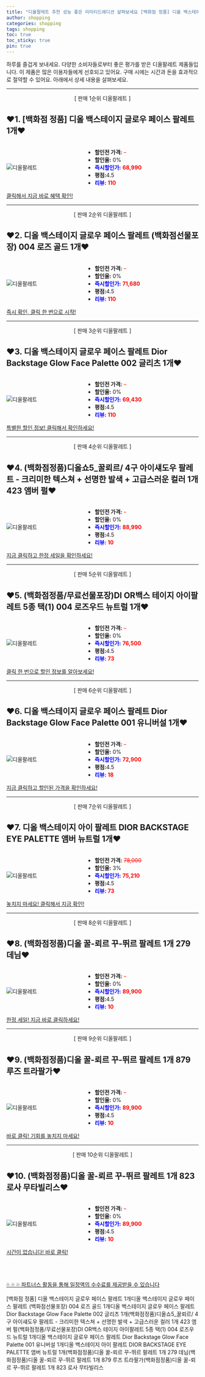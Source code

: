 ```yaml
---
title: "디올팔레트 추천 성능 좋은 리미티드에디션 살펴보세요 [백화점 정품] 디올 백스테이지 글로우"
author: shopping
categories: shopping
tags: shopping
toc: true
toc_sticky: true
pin: true
---
```

하루를 즐겁게 보내세요. 다양한 소비자들로부터 좋은 평가를 받은 디올팔레트 제품들입니다. 이 제품은 많은 이용자들에게 선호되고 있어요. 구매 시에는 시간과 돈을 효과적으로 절약할 수 있어요. 아래에서 상세 내용을 살펴보세요.

---
<p class="toplist" style="margin: 0 auto; display: block; width: fit-content;">[ 판매 1순위 디올팔레트 ]</p>

<h2><strong>❤️1. [백화점 정품] 디올 백스테이지 글로우 페이스 팔레트 1개❤️</strong></h2>

<div style="display: flex; align-items: center;">
    <div style="flex: 0.4;">
        <img src="https://thumbnail10.coupangcdn.com/thumbnails/remote/230x230ex/image/vendor_inventory/71b0/328824c836190e876f6136910ac8b93983c508e832f83dbbc2eacc875a3c.jpeg" alt="디올팔레트" style="max-width: 100%;">
    </div>
    <div style="flex: 0.6; margin-left: 10px;">
        <ul>
            <li><strong>할인전 가격:</strong> <del style="color: red;">-</del></li>
            <li><strong>할인율:</strong> 0%</li>
            <li><span style='color:blue'><strong>즉시할인가:</strong></span> <span style='color:red'><strong>68,990</strong></span></li>
            <li><strong>평점:</strong>4.5</li>
            <li><span style='color:blue'><strong>리뷰:</strong></span> <span style='color:red'><strong>110</strong></span></li>
        </ul>
    </div>
</div>
<div class="center">
    <a href="https://selin100587001.github.io?lptag=AF9450613&subid=githubio&pageKey=6809544615&traceid=V0-153&itemId=21418885665&vendorItemId=86990446021" class="myButton">
        클릭해서 지금 바로 혜택 확인!
    </a>
</div>


---
<p class="toplist" style="margin: 0 auto; display: block; width: fit-content;">[ 판매 2순위 디올팔레트 ]</p>

<h2><strong>❤️2. 디올 백스테이지 글로우 페이스 팔레트 (백화점선물포장) 004 로즈 골드 1개❤️</strong></h2>

<div style="display: flex; align-items: center;">
    <div style="flex: 0.4;">
        <img src="https://thumbnail9.coupangcdn.com/thumbnails/remote/230x230ex/image/vendor_inventory/88aa/22572a8eca665af1f10eb77682651d5182e8edfa7295734b5a79187e5398.jpg" alt="디올팔레트" style="max-width: 100%;">
    </div>
    <div style="flex: 0.6; margin-left: 10px;">
        <ul>
            <li><strong>할인전 가격:</strong> <del style="color: red;">-</del></li>
            <li><strong>할인율:</strong> 0%</li>
            <li><span style='color:blue'><strong>즉시할인가:</strong></span> <span style='color:red'><strong>71,680</strong></span></li>
            <li><strong>평점:</strong>4.5</li>
            <li><span style='color:blue'><strong>리뷰:</strong></span> <span style='color:red'><strong>110</strong></span></li>
        </ul>
    </div>
</div>
<div class="center">
    <a href="https://selin100587001.github.io?lptag=AF9450613&subid=githubio&pageKey=6809544615&traceid=V0-153&itemId=16104942106&vendorItemId=90775830386" class="myButton">
        즉시 확인, 클릭 한 번으로 시작!
    </a>
</div>


---
<p class="toplist" style="margin: 0 auto; display: block; width: fit-content;">[ 판매 3순위 디올팔레트 ]</p>

<h2><strong>❤️3. 디올 백스테이지 글로우 페이스 팔레트 Dior Backstage Glow Face Palette 002 글리츠 1개❤️</strong></h2>

<div style="display: flex; align-items: center;">
    <div style="flex: 0.4;">
        <img src="https://thumbnail10.coupangcdn.com/thumbnails/remote/230x230ex/image/vendor_inventory/cab2/ac5d5d1da2cd05650caef81160409d6377a04bc564911d7dd0d7bf3b2f66.jpg" alt="디올팔레트" style="max-width: 100%;">
    </div>
    <div style="flex: 0.6; margin-left: 10px;">
        <ul>
            <li><strong>할인전 가격:</strong> <del style="color: red;">-</del></li>
            <li><strong>할인율:</strong> 0%</li>
            <li><span style='color:blue'><strong>즉시할인가:</strong></span> <span style='color:red'><strong>69,430</strong></span></li>
            <li><strong>평점:</strong>4.5</li>
            <li><span style='color:blue'><strong>리뷰:</strong></span> <span style='color:red'><strong>110</strong></span></li>
        </ul>
    </div>
</div>
<div class="center">
    <a href="https://selin100587001.github.io?lptag=AF9450613&subid=githubio&pageKey=6809544615&traceid=V0-153&itemId=16104942104&vendorItemId=90775830377" class="myButton">
        특별한 할인 정보! 클릭해서 확인하세요!
    </a>
</div>


---
<p class="toplist" style="margin: 0 auto; display: block; width: fit-content;">[ 판매 4순위 디올팔레트 ]</p>

<h2><strong>❤️4. (백화점정품)디올쇼5_꿀뢰르/ 4구 아이섀도우 팔레트 - 크리미한 텍스쳐 + 선명한 발색 + 고급스러운 컬러 1개 423 앰버 펄❤️</strong></h2>

<div style="display: flex; align-items: center;">
    <div style="flex: 0.4;">
        <img src="https://thumbnail8.coupangcdn.com/thumbnails/remote/230x230ex/image/vendor_inventory/d25b/f1eb1e56eeeb8e230f9c81b311a2c84f6620684b73268567cf4bdf7ac76e.jpg" alt="디올팔레트" style="max-width: 100%;">
    </div>
    <div style="flex: 0.6; margin-left: 10px;">
        <ul>
            <li><strong>할인전 가격:</strong> <del style="color: red;">-</del></li>
            <li><strong>할인율:</strong> 0%</li>
            <li><span style='color:blue'><strong>즉시할인가:</strong></span> <span style='color:red'><strong>88,990</strong></span></li>
            <li><strong>평점:</strong>4.5</li>
            <li><span style='color:blue'><strong>리뷰:</strong></span> <span style='color:red'><strong>10</strong></span></li>
        </ul>
    </div>
</div>
<div class="center">
    <a href="https://selin100587001.github.io?lptag=AF9450613&subid=githubio&pageKey=7546297925&traceid=V0-153&itemId=19849314880&vendorItemId=86950545266" class="myButton">
        지금 클릭하고 한정 세일을 확인하세요!
    </a>
</div>


---
<p class="toplist" style="margin: 0 auto; display: block; width: fit-content;">[ 판매 5순위 디올팔레트 ]</p>

<h2><strong>❤️5. (백화점정품/무료선물포장)DI OR백스 테이지 아이팔레트 5종 택(1) 004 로즈우드 뉴트럴 1개❤️</strong></h2>

<div style="display: flex; align-items: center;">
    <div style="flex: 0.4;">
        <img src="https://thumbnail6.coupangcdn.com/thumbnails/remote/230x230ex/image/vendor_inventory/bea7/b842e4937617be6052c4a83fac3837648f41a4f9001601213eb874a3222b.jpg" alt="디올팔레트" style="max-width: 100%;">
    </div>
    <div style="flex: 0.6; margin-left: 10px;">
        <ul>
            <li><strong>할인전 가격:</strong> <del style="color: red;">-</del></li>
            <li><strong>할인율:</strong> 0%</li>
            <li><span style='color:blue'><strong>즉시할인가:</strong></span> <span style='color:red'><strong>76,500</strong></span></li>
            <li><strong>평점:</strong>4.5</li>
            <li><span style='color:blue'><strong>리뷰:</strong></span> <span style='color:red'><strong>73</strong></span></li>
        </ul>
    </div>
</div>
<div class="center">
    <a href="https://selin100587001.github.io?lptag=AF9450613&subid=githubio&pageKey=7442370833&traceid=V0-153&itemId=20807890944&vendorItemId=87876925898" class="myButton">
        클릭 한 번으로 할인 정보를 알아보세요!
    </a>
</div>


---
<p class="toplist" style="margin: 0 auto; display: block; width: fit-content;">[ 판매 6순위 디올팔레트 ]</p>

<h2><strong>❤️6. 디올 백스테이지 글로우 페이스 팔레트 Dior Backstage Glow Face Palette 001 유니버설 1개❤️</strong></h2>

<div style="display: flex; align-items: center;">
    <div style="flex: 0.4;">
        <img src="https://thumbnail6.coupangcdn.com/thumbnails/remote/230x230ex/image/vendor_inventory/fc2e/19fb3763947e75175649e26c13f37039a3c60f9f000861c7ef3e03d148a0.jpg" alt="디올팔레트" style="max-width: 100%;">
    </div>
    <div style="flex: 0.6; margin-left: 10px;">
        <ul>
            <li><strong>할인전 가격:</strong> <del style="color: red;">-</del></li>
            <li><strong>할인율:</strong> 0%</li>
            <li><span style='color:blue'><strong>즉시할인가:</strong></span> <span style='color:red'><strong>72,900</strong></span></li>
            <li><strong>평점:</strong>4.5</li>
            <li><span style='color:blue'><strong>리뷰:</strong></span> <span style='color:red'><strong>18</strong></span></li>
        </ul>
    </div>
</div>
<div class="center">
    <a href="https://selin100587001.github.io?lptag=AF9450613&subid=githubio&pageKey=8208557514&traceid=V0-153&itemId=16104942103&vendorItemId=86204473583" class="myButton">
        지금 클릭하고 할인된 가격을 확인하세요!
    </a>
</div>


---
<p class="toplist" style="margin: 0 auto; display: block; width: fit-content;">[ 판매 7순위 디올팔레트 ]</p>

<h2><strong>❤️7. 디올 백스테이지 아이 팔레트 DIOR BACKSTAGE EYE PALETTE 앰버 뉴트럴 1개❤️</strong></h2>

<div style="display: flex; align-items: center;">
    <div style="flex: 0.4;">
        <img src="https://thumbnail8.coupangcdn.com/thumbnails/remote/230x230ex/image/vendor_inventory/3f2e/a86d4503a19582b94eb3fe88f50aff3721776812277095a914f2358220f1.jpg" alt="디올팔레트" style="max-width: 100%;">
    </div>
    <div style="flex: 0.6; margin-left: 10px;">
        <ul>
            <li><strong>할인전 가격:</strong> <del style="color: red;">78,000</del></li>
            <li><strong>할인율:</strong> 3%</li>
            <li><span style='color:blue'><strong>즉시할인가:</strong></span> <span style='color:red'><strong>75,210</strong></span></li>
            <li><strong>평점:</strong>4.5</li>
            <li><span style='color:blue'><strong>리뷰:</strong></span> <span style='color:red'><strong>73</strong></span></li>
        </ul>
    </div>
</div>
<div class="center">
    <a href="https://selin100587001.github.io?lptag=AF9450613&subid=githubio&pageKey=7442370833&traceid=V0-153&itemId=7097004723&vendorItemId=88772446202" class="myButton">
        놓치지 마세요! 클릭해서 지금 확인!
    </a>
</div>


---
<p class="toplist" style="margin: 0 auto; display: block; width: fit-content;">[ 판매 8순위 디올팔레트 ]</p>

<h2><strong>❤️8. (백화점정품)디올 꿀-뢰르 꾸-뛰르 팔레트 1개 279 데님❤️</strong></h2>

<div style="display: flex; align-items: center;">
    <div style="flex: 0.4;">
        <img src="https://thumbnail10.coupangcdn.com/thumbnails/remote/230x230ex/image/vendor_inventory/3d3f/ee40386262951c684b4139a02f760c7fb8b3226eca80e7965cea77dec75d.png" alt="디올팔레트" style="max-width: 100%;">
    </div>
    <div style="flex: 0.6; margin-left: 10px;">
        <ul>
            <li><strong>할인전 가격:</strong> <del style="color: red;">-</del></li>
            <li><strong>할인율:</strong> 0%</li>
            <li><span style='color:blue'><strong>즉시할인가:</strong></span> <span style='color:red'><strong>89,900</strong></span></li>
            <li><strong>평점:</strong>4.5</li>
            <li><span style='color:blue'><strong>리뷰:</strong></span> <span style='color:red'><strong>10</strong></span></li>
        </ul>
    </div>
</div>
<div class="center">
    <a href="https://selin100587001.github.io?lptag=AF9450613&subid=githubio&pageKey=7546297925&traceid=V0-153&itemId=19919235471&vendorItemId=87018977053" class="myButton">
        한정 세일! 지금 바로 클릭하세요!
    </a>
</div>


---
<p class="toplist" style="margin: 0 auto; display: block; width: fit-content;">[ 판매 9순위 디올팔레트 ]</p>

<h2><strong>❤️9. (백화점정품)디올 꿀-뢰르 꾸-뛰르 팔레트 1개 879 루즈 트라팔가❤️</strong></h2>

<div style="display: flex; align-items: center;">
    <div style="flex: 0.4;">
        <img src="https://thumbnail10.coupangcdn.com/thumbnails/remote/230x230ex/image/vendor_inventory/3d3f/ee40386262951c684b4139a02f760c7fb8b3226eca80e7965cea77dec75d.png" alt="디올팔레트" style="max-width: 100%;">
    </div>
    <div style="flex: 0.6; margin-left: 10px;">
        <ul>
            <li><strong>할인전 가격:</strong> <del style="color: red;">-</del></li>
            <li><strong>할인율:</strong> 0%</li>
            <li><span style='color:blue'><strong>즉시할인가:</strong></span> <span style='color:red'><strong>89,900</strong></span></li>
            <li><strong>평점:</strong>4.5</li>
            <li><span style='color:blue'><strong>리뷰:</strong></span> <span style='color:red'><strong>10</strong></span></li>
        </ul>
    </div>
</div>
<div class="center">
    <a href="https://selin100587001.github.io?lptag=AF9450613&subid=githubio&pageKey=7546297925&traceid=V0-153&itemId=19919235497&vendorItemId=87018977134" class="myButton">
        바로 클릭! 기회를 놓치지 마세요!
    </a>
</div>


---
<p class="toplist" style="margin: 0 auto; display: block; width: fit-content;">[ 판매 10순위 디올팔레트 ]</p>

<h2><strong>❤️10. (백화점정품)디올 꿀-뢰르 꾸-뛰르 팔레트 1개 823 로사 무타빌리스❤️</strong></h2>

<div style="display: flex; align-items: center;">
    <div style="flex: 0.4;">
        <img src="https://thumbnail10.coupangcdn.com/thumbnails/remote/230x230ex/image/vendor_inventory/3d3f/ee40386262951c684b4139a02f760c7fb8b3226eca80e7965cea77dec75d.png" alt="디올팔레트" style="max-width: 100%;">
    </div>
    <div style="flex: 0.6; margin-left: 10px;">
        <ul>
            <li><strong>할인전 가격:</strong> <del style="color: red;">-</del></li>
            <li><strong>할인율:</strong> 0%</li>
            <li><span style='color:blue'><strong>즉시할인가:</strong></span> <span style='color:red'><strong>89,900</strong></span></li>
            <li><strong>평점:</strong>4.5</li>
            <li><span style='color:blue'><strong>리뷰:</strong></span> <span style='color:red'><strong>10</strong></span></li>
        </ul>
    </div>
</div>
<div class="center">
    <a href="https://selin100587001.github.io?lptag=AF9450613&subid=githubio&pageKey=7546297925&traceid=V0-153&itemId=19919235474&vendorItemId=87018977063" class="myButton">
        시간이 없습니다! 바로 클릭!
    </a>
</div>

<br><br><br>[💦 💦 💦 파트너스 활동을 통해 일정액의 수수료를 제공받을 수 있습니다](https://link.coupang.com/a/bcpT2c)<br><br>[백화점 정품] 디올 백스테이지 글로우 페이스 팔레트 1개디올 백스테이지 글로우 페이스 팔레트 (백화점선물포장) 004 로즈 골드 1개디올 백스테이지 글로우 페이스 팔레트 Dior Backstage Glow Face Palette 002 글리츠 1개(백화점정품)디올쇼5_꿀뢰르/ 4구 아이섀도우 팔레트 - 크리미한 텍스쳐 + 선명한 발색 + 고급스러운 컬러 1개 423 앰버 펄(백화점정품/무료선물포장)DI OR백스 테이지 아이팔레트 5종 택(1) 004 로즈우드 뉴트럴 1개디올 백스테이지 글로우 페이스 팔레트 Dior Backstage Glow Face Palette 001 유니버설 1개디올 백스테이지 아이 팔레트 DIOR BACKSTAGE EYE PALETTE 앰버 뉴트럴 1개(백화점정품)디올 꿀-뢰르 꾸-뛰르 팔레트 1개 279 데님(백화점정품)디올 꿀-뢰르 꾸-뛰르 팔레트 1개 879 루즈 트라팔가(백화점정품)디올 꿀-뢰르 꾸-뛰르 팔레트 1개 823 로사 무타빌리스